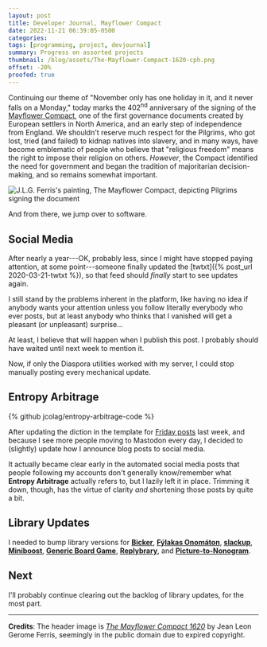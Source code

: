 ```yaml
---
layout: post
title: Developer Journal, Mayflower Compact
date: 2022-11-21 06:39:05-0500
categories:
tags: [programming, project, devjournal]
summary: Progress on assorted projects
thumbnail: /blog/assets/The-Mayflower-Compact-1620-cph.png
offset: -20%
proofed: true
---
```


Continuing our theme of "November only has one holiday in it, and it never falls on a Monday," today marks the 402<sup>nd</sup> anniversary of the signing of the [Mayflower Compact](https://en.wikipedia.org/wiki/Mayflower_Compact), one of the first governance documents created by European settlers in North America, and an early step of independence from England.  We shouldn't reserve much respect for the Pilgrims, who got lost, tried (and failed) to kidnap natives into slavery, and in many ways, have become emblematic of people who believe that "religious freedom" means the right to impose their religion on others.  *However*, the Compact identified the need for government and began the tradition of majoritarian decision-making, and so remains somewhat important.

![J.L.G. Ferris's painting, The Mayflower Compact, depicting Pilgrims signing the document](/blog/assets/The-Mayflower-Compact-1620-cph.png "Excuse me, but elementary school promised me buckles on hats, not a bunch of hippies and...maybe Conquistadors?")

And from there, we jump over to software.

## Social Media

After nearly a year---OK, probably less, since I might have stopped paying attention, at some point---someone finally updated the [twtxt]({% post_url 2020-03-21-twtxt %}), so that feed should *finally* start to see updates again.

I still stand by the problems inherent in the platform, like having no idea if anybody wants your attention unless you follow literally everybody who ever posts, but at least anybody who thinks that I vanished will get a pleasant (or unpleasant) surprise...

At least, I believe that will happen when I publish this post.  I probably should have waited until next week to mention it.

Now, if only the Diaspora utilities worked with my server, I could stop manually posting every mechanical update.

## Entropy Arbitrage

{% github jcolag/entropy-arbitrage-code %}

After updating the diction in the template for [Friday posts](/blog/tag/linkdump) last week, and because I see more people moving to Mastodon every day, I decided to (slightly) update how I announce blog posts to social media.

It actually became clear early in the automated social media posts that people following my accounts don't generally know/remember what **Entropy Arbitrage** actually refers to, but I lazily left it in place.  Trimming it down, though, has the virtue of clarity *and* shortening those posts by quite a bit.

## Library Updates

I needed to bump library versions for [**Bicker**](https://github.com/jcolag/Bicker), [**Fýlakas Onomáton**](https://github.com/jcolag/fylakas-onomaton), [**slackup**](https://github.com/jcolag/slackup), [**Miniboost**](https://github.com/jcolag/Miniboost), [**Generic Board Game**](https://github.com/jcolag/generic-board-game), [**Replybrary**](https://github.com/jcolag/library-twtterbot), and [**Picture-to-Nonogram**](https://github.com/jcolag/picture-nonogram).

## Next

I'll probably continue clearing out the backlog of library updates, for the most part.

* * *

**Credits**:  The header image is [*The Mayflower Compact 1620*](https://loc.gov/pictures/resource/cph.3g07155/) by Jean Leon Gerome Ferris, seemingly in the public domain due to expired copyright.
